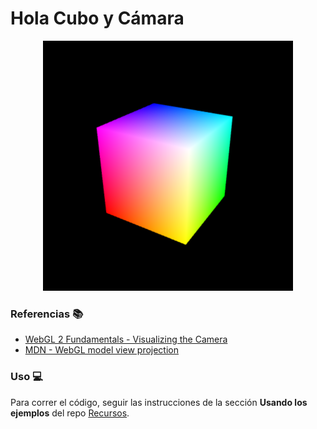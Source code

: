 # Hola Cubo y Cámara

<p align="center">
  <img src="docs/master.png" height="400"/>
</p>

### Referencias 📚

- [WebGL 2 Fundamentals - Visualizing the Camera](https://webgl2fundamentals.org/webgl/lessons/webgl-visualizing-the-camera.html)
- [MDN - WebGL model view projection](https://developer.mozilla.org/en-US/docs/Web/API/WebGL_API/WebGL_model_view_projection)

### Uso 💻

Para correr el código, seguir las instrucciones de la sección **Usando los ejemplos** del repo [Recursos](https://github.com/computacion-grafica-uns/Recursos).
